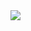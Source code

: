 <img align="center" src="https://github-readme-stats.vercel.app/api/top-langs/?username=x032205" />
